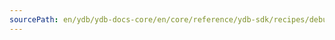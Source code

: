 ```yaml
---
sourcePath: en/ydb/ydb-docs-core/en/core/reference/ydb-sdk/recipes/debug/_includes/logs/go_appendix.md
---
```

